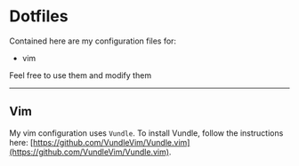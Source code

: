 # Dotfiles

Contained here are my configuration files for:

* vim

Feel free to use them and modify them

---

## Vim

My vim configuration uses `Vundle`. To install Vundle, follow the instructions here: [https://github.com/VundleVim/Vundle.vim](https://github.com/VundleVim/Vundle.vim).
